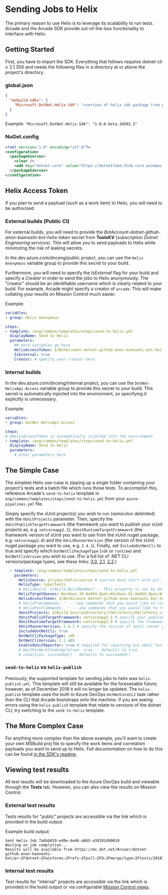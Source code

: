 # Sending Jobs to Helix

The primary reason to use Helix is to leverage its scalability to run tests. Arcade and the Arcade SDK provide out-of-the-box functionality to interface with Helix.

## Getting Started

First, you have to import the SDK. Everything that follows requires dotnet-cli ≥ 2.1.300 and needs the following files in a directory at or above the project's directory.

### global.json

```json
{
  "msbuild-sdks": {
    "Microsoft.DotNet.Helix.Sdk": "<version of helix sdk package from package feed>"
  }
}
```

Example: `"Microsoft.DotNet.Helix.Sdk": "1.0.0-beta.18502.3"`

### NuGet.config

```xml
<?xml version="1.0" encoding="utf-8"?>
<configuration>
  <packageSources>
    <clear />
    <add key="dotnet-core" value="https://dotnetfeed.blob.core.windows.net/dotnet-core/index.json" />
  </packageSources>
</configuration>
```

## Helix Access Token

If you plan to send a payload (such as a work item) to Helix, you will need to be authorized.

### External builds (Public CI)

For external builds, you will need to provide the *BotAccount-dotnet-github-anon-kaonashi-bot-helix-token* secret from **ToolsKV** (subscription *Dotnet Engineering services*). This will allow you to send payloads to Helix while minimizing the risk of leaking secrets.

In the dev.azure.com/dnceng/public project, you can use the `Helix Anonymous` variable group to provide this secret to your build.

Furthermore, you will need to specify the *IsExternal* flag for your build and specify a *Creator* in order to send the jobs to Helix anonymously. The "creator" should be an identifiable username which is clearly related to your build. For example, Arcade might specify a creator of `arcade`. This will make collating your results on Mission Control much easier.

Example:

```yaml
variables:
- group: Helix Anonymous

steps:
- template: /eng/common/templates/steps/send-to-helix.yml
  displayName: Send to Helix
  parameters:
    ## more variables go here
    HelixAccessToken: $(BotAccount-dotnet-github-anon-kaonashi-bot-helix-token)
    IsExternal: true
    Creator: # specify your creator here
```

### Internal builds

In the dev.azure.com/dnceng/internal project, you can use the `DotNet-HelixApi-Access` variable group to provide this secret to your build. This secret is automatically injected into the environment, so specifying it explicitly is unnecessary.


Example:

```yaml
variables:
- group: DotNet-HelixApi-Access

steps:
# $HelixAccessToken is automatically injected into the environment
- template: /eng/common/templates/steps/send-to-helix.yml
  displayName: Send to Helix
  parameters:
    # other parameters here
```

## The Simple Case

The simplest Helix use-case is zipping up a single folder containing your project's tests and a batch file which runs those tests. To accomplish this, reference Arcade's `send-to-helix` template in `eng/common/templates/steps/send-to-helix.yml` from your `azure-pipelines.yml` file.

Simply specify the xUnit project(s) you wish to run (semicolon delimited) with the `XUnitProjects` parameter. Then, specify the `XUnitPublishTargetFramework` (the framework you want to publish your xUnit projects as, e.g. `netcoreapp2.1`), `XUnitRuntimeTargetFramework` (the framework version of xUnit you want to use from the xUnit nuget package, e.g. `netcoreapp2.0`) and the `XUnitRunnerVersion` (the version of the xUnit nuget package you want to use, e.g. `2.4.1`). Finally, set `IncludeDotNetCli` to true and specify which `DotNetCliPackageType` (`sdk` or `runtime`) and `DotNetCliVersion` you wish to use. (For a full list of .NET CLI versions/package types, see these links: [3.0](https://dotnet.microsoft.com/download/dotnet-core/3.0), [2.1](https://dotnet.microsoft.com/download/dotnet-core/2.1), [2.2](https://dotnet.microsoft.com/download/dotnet-core/2.2).)

```yaml
  - template: /eng/common/templates/steps/send-to-helix.yml
    parameters:
      HelixSource: pr/your/helix/source # sources must start with pr/, official/, prodcon/, or agent/
      HelixType: type/tests
      # HelixBuild: $(Build.BuildNumber) -- This property is set by default
      HelixTargetQueues: Windows.10.Amd64.Open;Windows.81.Amd64.Open;Windows.7.Amd64.Open # specify appropriate queues here
      HelixAccessToken: $(BotAccount-dotnet-github-anon-kaonashi-bot-helix-token) # only for external (public) builds
      # HelixPreCommands: '' -- any commands that you would like to run prior to running your job
      # HelixPostCommands: '' -- any commands that you would like to run after running your job
      XUnitProjects: $(Build.SourcesDirectory)/HelloTests/HelloTests.csproj # specify your xUnit projects (semicolon delimited) here instead!
      XUnitPublishTargetFramework: netcoreapp2.1 # specify your publish target framework here
      XUnitRuntimeTargetFramework: netcoreapp2.0 # specify the framework you want to use for the xUnit runner
      XUnitRunnerVersion: 2.4.1 # specify the version of xUnit runner you wish to use here
      IncludeDotNetCli: true
      DotNetCliPackageType: sdk
      DotNetCliVersion: 2.1.403
      EnableXUnitReporter: true # required for reporting out xUnit test results to Mission Control
      # WaitForWorkItemCompletion: true -- defaults to true
      # condition: succeeded() - defaults to succeeded()
```

### `send-to-helix` vs `helix-publish`
Previously, the supported template for sending jobs to helix was `helix-publish.yml`. This template will still be available for the foreseeable future; however, as of December 2018 it will no longer be updated. The `helix-publish` template uses the built-in Azure DevOps `DotNetCoreCLI` task rather than the CLI that Arcade bootstraps onto the machine. If you are seeing errors using the `helix-publish` template that relate to versions of the dotnet CLI, try switching to the `send-to-helix` template.

## The More Complex Case

For anything more complex than the above example, you'll want to create your own MSBuild proj file to specify the work items and correlation payloads you want to send up to Helix. Full documentation on how to do this can be found [in the SDK's readme](https://github.com/dotnet/arcade/blob/master/src/Microsoft.DotNet.Helix/Sdk/Readme.md).

## Viewing test results

All test results will be downloaded to the Azure DevOps build and viewable through the **Tests** tab. However, you can also view the results on Mission Control.

### External test results

Tests results for "public" projects are accessible via the link which is provided in the build output.

Example build output:

```Text
Sent Helix Job 7a6bb019-ed0e-4e46-a065-a38391d90019
Waiting on job completion...
Results will be available from https://mc.dot.net/#/user/dotnet-github-anon-kaonashi-bot/pr~2Fdotnet~2Fwinforms~2Frefs~2Fpull~2F9~2Fmerge/type~2Ftests/20181029.7
```

### Internal test results

Test results for "internal" projects are accessible via the link which is provided in the build output or via configurable [Mission Control views](https://github.com/dotnet/core-eng/blob/ad1d9dd5b9797f0e659a647dbce9e8c842fa3324/Documentation/HelixDocumentation.md#mission-control).
